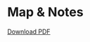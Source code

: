 # Map & Notes

[Download PDF](https://raw.githubusercontent.com/cobchamp/botwce_shrine_collection/master/Tabantha/TabanthaSC_route.pdf)
